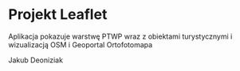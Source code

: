 # Projekt Leaflet

Aplikacja pokazuje warstwę PTWP wraz z obiektami turystycznymi i wizualizacją OSM i Geoportal Ortofotomapa

Jakub Deoniziak
